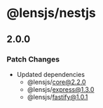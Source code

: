 # @lensjs/nestjs

## 2.0.0

### Patch Changes

- Updated dependencies
  - @lensjs/core@2.2.0
  - @lensjs/express@1.3.0
  - @lensjs/fastify@1.0.1
